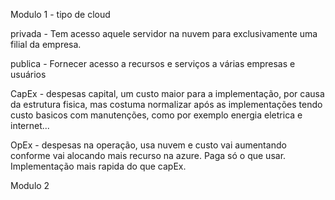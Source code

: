 Modulo 1  - tipo de cloud 

privada - Tem acesso aquele servidor na nuvem para exclusivamente uma filial da empresa.

publica -
Fornecer acesso a recursos e serviços a várias empresas e usuários

CapEx - despesas capital, um custo maior para a implementação, por causa da estrutura fisica, mas costuma normalizar após as implementações tendo custo basicos com manutenções, como por exemplo energia eletrica e internet...


OpEx - despesas na operação, usa nuvem e custo vai aumentando conforme vai alocando mais recurso na azure. Paga só o que usar. 
Implementação mais rapida do que capEx.

Modulo 2 




